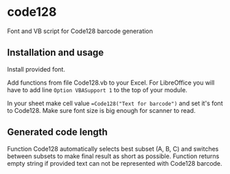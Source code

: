 # code128
Font and VB script for Code128 barcode generation

## Installation and usage
Install provided font.

Add functions from file Code128.vb to your Excel.
For LibreOffice you will have to add line `Option VBASupport 1` to the top of your module.

In your sheet make cell value `=Code128("Text for barcode")` and set it's font to Code128.
Make sure font size is big enough for scanner to read.

## Generated code length
Function Code128 automatically selects best subset (A, B, C) and switches between subsets
to make final result as short as possible.
Function returns empty string if provided text can not be represented with Code128 barcode.
